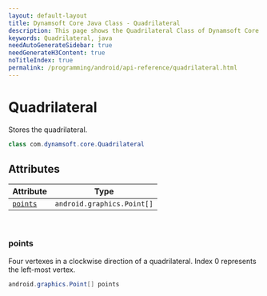 ```yaml
---
layout: default-layout
title: Dynamsoft Core Java Class - Quadrilateral
description: This page shows the Quadrilateral Class of Dynamsoft Core for Java Language.
keywords: Quadrilateral, java
needAutoGenerateSidebar: true
needGenerateH3Content: true
noTitleIndex: true
permalink: /programming/android/api-reference/quadrilateral.html
---
```



# Quadrilateral

Stores the quadrilateral.  

```java
class com.dynamsoft.core.Quadrilateral
```

## Attributes
  
| Attribute | Type |
|---------- | ---- |
| [`points`](#points) | `android.graphics.Point[]` |

&nbsp;

### points

Four vertexes in a clockwise direction of a quadrilateral. Index 0 represents the left-most vertex.

```java
android.graphics.Point[] points
```

